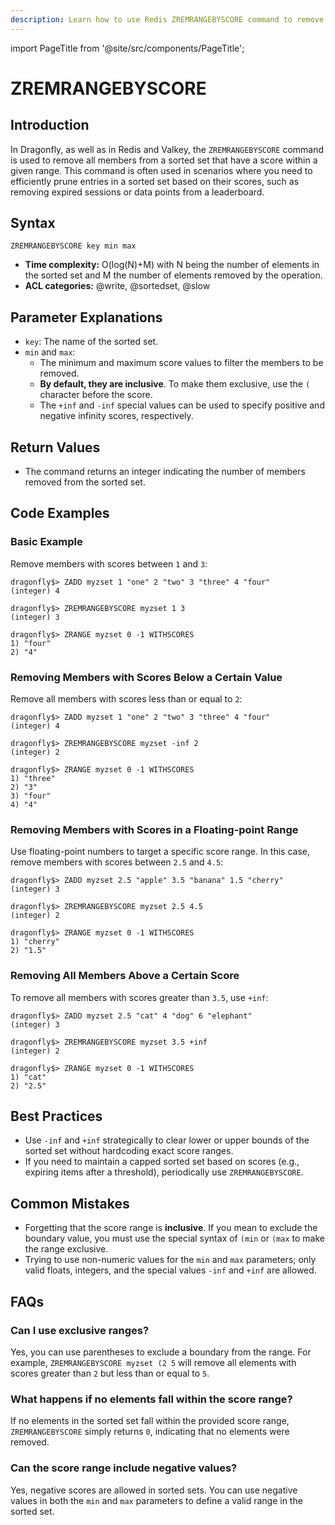 ```yaml
---
description: Learn how to use Redis ZREMRANGEBYSCORE command to remove all members in a sorted set within the given scores.
---
```


import PageTitle from '@site/src/components/PageTitle';

# ZREMRANGEBYSCORE

<PageTitle title="Redis ZREMRANGEBYSCORE Explained (Better Than Official Docs)" />

## Introduction

In Dragonfly, as well as in Redis and Valkey, the `ZREMRANGEBYSCORE` command is used to remove all members from a sorted set that have a score within a given range.
This command is often used in scenarios where you need to efficiently prune entries in a sorted set based on their scores, such as removing expired sessions or data points from a leaderboard.

## Syntax

```shell
ZREMRANGEBYSCORE key min max
```

- **Time complexity:** O(log(N)+M) with N being the number of elements in the sorted set and M the number of elements removed by the operation.
- **ACL categories:** @write, @sortedset, @slow

## Parameter Explanations

- `key`: The name of the sorted set.
- `min` and `max`:
    - The minimum and maximum score values to filter the members to be removed.
    - **By default, they are inclusive**. To make them exclusive, use the `(` character before the score.
    - The `+inf` and `-inf` special values can be used to specify positive and negative infinity scores, respectively.

## Return Values

- The command returns an integer indicating the number of members removed from the sorted set.

## Code Examples

### Basic Example

Remove members with scores between `1` and `3`:

```shell
dragonfly$> ZADD myzset 1 "one" 2 "two" 3 "three" 4 "four"
(integer) 4

dragonfly$> ZREMRANGEBYSCORE myzset 1 3
(integer) 3

dragonfly$> ZRANGE myzset 0 -1 WITHSCORES
1) "four"
2) "4"
```

### Removing Members with Scores Below a Certain Value

Remove all members with scores less than or equal to `2`:

```shell
dragonfly$> ZADD myzset 1 "one" 2 "two" 3 "three" 4 "four"
(integer) 4

dragonfly$> ZREMRANGEBYSCORE myzset -inf 2
(integer) 2

dragonfly$> ZRANGE myzset 0 -1 WITHSCORES
1) "three"
2) "3"
3) "four"
4) "4"
```

### Removing Members with Scores in a Floating-point Range

Use floating-point numbers to target a specific score range. In this case, remove members with scores between `2.5` and `4.5`:

```shell
dragonfly$> ZADD myzset 2.5 "apple" 3.5 "banana" 1.5 "cherry"
(integer) 3

dragonfly$> ZREMRANGEBYSCORE myzset 2.5 4.5
(integer) 2

dragonfly$> ZRANGE myzset 0 -1 WITHSCORES
1) "cherry"
2) "1.5"
```

### Removing All Members Above a Certain Score

To remove all members with scores greater than `3.5`, use `+inf`:

```shell
dragonfly$> ZADD myzset 2.5 "cat" 4 "dog" 6 "elephant"
(integer) 3

dragonfly$> ZREMRANGEBYSCORE myzset 3.5 +inf
(integer) 2

dragonfly$> ZRANGE myzset 0 -1 WITHSCORES
1) "cat"
2) "2.5"
```

## Best Practices

- Use `-inf` and `+inf` strategically to clear lower or upper bounds of the sorted set without hardcoding exact score ranges.
- If you need to maintain a capped sorted set based on scores (e.g., expiring items after a threshold), periodically use `ZREMRANGEBYSCORE`.

## Common Mistakes

- Forgetting that the score range is **inclusive**. If you mean to exclude the boundary value, you must use the special syntax of `(min` or `(max` to make the range exclusive.
- Trying to use non-numeric values for the `min` and `max` parameters; only valid floats, integers, and the special values `-inf` and `+inf` are allowed.

## FAQs

### Can I use exclusive ranges?

Yes, you can use parentheses to exclude a boundary from the range.
For example, `ZREMRANGEBYSCORE myzset (2 5` will remove all elements with scores greater than `2` but less than or equal to `5`.

### What happens if no elements fall within the score range?

If no elements in the sorted set fall within the provided score range, `ZREMRANGEBYSCORE` simply returns `0`, indicating that no elements were removed.

### Can the score range include negative values?

Yes, negative scores are allowed in sorted sets.
You can use negative values in both the `min` and `max` parameters to define a valid range in the sorted set.
